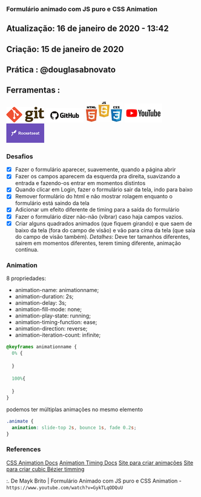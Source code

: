### Formulário animado com JS puro e CSS Animation

## Atualização: 16 de janeiro de 2020 - 13:42
## Criação: 15 de janeiro de 2020
## Prática : @douglasabnovato

## Ferramentas : 

![Git](/images/logo-git.png)
![Github](/images/logo-github.png)
![HTML/CSS/Javascript](/images/logo-html-css-js.jpeg)
![Youtube](/images/logo-youtube.png)
![Rocketseat](/images/logo-rocketseat.png)

### Desafios

- [x] Fazer o formulário aparecer, suavemente, quando a página abrir
- [x] Fazer os campos aparecem da esquerda pra direita, suavizando a entrada e fazendo-os entrar em momentos distintos
- [x] Quando clicar em Login, fazer o formulário sair da tela, indo para baixo
- [x] Remover formulário do html e não mostrar rolagem enquanto o formulário está saindo da tela
- [x] Adicionar um efeito diferente de timing para a saída do formulário
- [x] Fazer o formulário dizer não-não (vibrar) caso haja campos vazios.
- [x] Criar alguns quadrados animados (que fiquem girando) e que saem de baixo da tela (fora do campo de visão) e vão para cima da tela (que saia do campo de visão também). _Detalhes_: Deve ter tamanhos diferentes, sairem em momentos diferentes, terem timing diferente, animação contínua.

### Animation

8 propriedades:

- animation-name: animationname;
- animation-duration: 2s;
- animation-delay: 3s;
- animation-fill-mode: none;
- animation-play-state: running;
- animation-timing-function: ease;
- animation-direction: reverse;
- animation-iteration-count: infinite;

```css
@keyframes animationname {
  0% {

  }

  100%{

  }
}
```

podemos ter múltiplas animações no mesmo elemento

```css
.animate {
  animation: slide-top 2s, bounce 1s, fade 0.2s;
}
```

### References

[CSS Animation Docs](https://developer.mozilla.org/en-US/docs/Web/CSS/CSS_Animations/Using_CSS_animations)
[Animation Timing Docs](https://developer.mozilla.org/en-US/docs/Web/CSS/animation-timing-function)
[Site para criar animações](http://animista.net/play/basic/scale-up)
[Site para criar cubic Bézier timming](https://matthewlein.com/tools/ceaser)<br/>

:. De Mayk Brito | Formulário Animado com JS puro e CSS Animation - `https://www.youtube.com/watch?v=GykTLqODQuU`